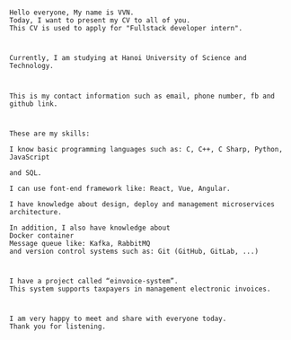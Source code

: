 <!-- https://www.overleaf.com/project/65dd8bdb9043debbd1de0ea7 -->

#

```
Hello everyone, My name is VVN.
Today, I want to present my CV to all of you.
This CV is used to apply for "Fullstack developer intern".
```

#

```
Currently, I am studying at Hanoi University of Science and Technology.
```

#

```
This is my contact information such as email, phone number, fb and github link.
```

#

```
These are my skills:
```

```
I know basic programming languages such as: C, C++, C Sharp, Python, JavaScript

and SQL.
```

```
I can use font-end framework like: React, Vue, Angular.
```

```
I have knowledge about design, deploy and management microservices architecture.
```

```
In addition, I also have knowledge about
Docker container
Message queue like: Kafka, RabbitMQ
and version control systems such as: Git (GitHub, GitLab, ...)
```

#

```
I have a project called “einvoice-system”.
This system supports taxpayers in management electronic invoices.
```

#

```
I am very happy to meet and share with everyone today.
Thank you for listening.
```
